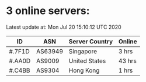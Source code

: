 # 3 online servers:

Latest update at: Mon Jul 20 15:10:12 UTC 2020

| ID | ASN | Server Country | Online |
| -- | --- | -------------- | ------ |
| #.7F1D | AS63949 | Singapore | 3 hrs |
| #.AA0D | AS9009 | United States | 43 hrs |
| #.C4BB | AS9304 | Hong Kong | 1 hrs |

